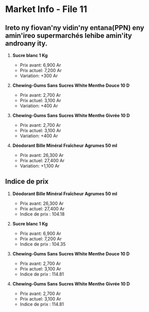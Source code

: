 # Market Info - File 11

## Ireto ny fiovan'ny vidin'ny entana(PPN) eny amin'ireo supermarchés lehibe amin'ity androany ity.

1. **Sucre blanc 1 Kg**
   - Prix avant: 6,900 Ar
   - Prix actuel: 7,200 Ar
   - Variation: +300 Ar

2. **Chewing-Gums Sans Sucres White Menthe Douce 10 D**
   - Prix avant: 2,700 Ar
   - Prix actuel: 3,100 Ar
   - Variation: +400 Ar

3. **Chewing-Gums Sans Sucres White Menthe Givrée 10 D**
   - Prix avant: 2,700 Ar
   - Prix actuel: 3,100 Ar
   - Variation: +400 Ar

4. **Déodorant Bille Minéral Fraîcheur Agrumes 50 ml**
   - Prix avant: 26,300 Ar
   - Prix actuel: 27,400 Ar
   - Variation: +1,100 Ar



## Indice de prix

1. **Déodorant Bille Minéral Fraîcheur Agrumes 50 ml**
   - Prix avant: 26,300 Ar
   - Prix actuel: 27,400 Ar
   - Indice de prix : 104.18

2. **Sucre blanc 1 Kg**
   - Prix avant: 6,900 Ar
   - Prix actuel: 7,200 Ar
   - Indice de prix : 104.35

3. **Chewing-Gums Sans Sucres White Menthe Douce 10 D**
   - Prix avant: 2,700 Ar
   - Prix actuel: 3,100 Ar
   - Indice de prix : 114.81

4. **Chewing-Gums Sans Sucres White Menthe Givrée 10 D**
   - Prix avant: 2,700 Ar
   - Prix actuel: 3,100 Ar
   - Indice de prix : 114.81

